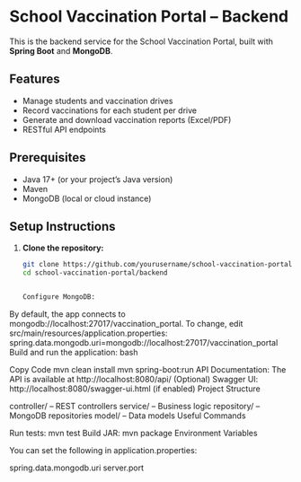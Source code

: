 # School Vaccination Portal – Backend

This is the backend service for the School Vaccination Portal, built with **Spring Boot** and **MongoDB**.

## Features

- Manage students and vaccination drives
- Record vaccinations for each student per drive
- Generate and download vaccination reports (Excel/PDF)
- RESTful API endpoints

## Prerequisites

- Java 17+ (or your project’s Java version)
- Maven
- MongoDB (local or cloud instance)

## Setup Instructions

1. **Clone the repository:**
   ```bash
   git clone https://github.com/yourusername/school-vaccination-portal.git
   cd school-vaccination-portal/backend


   Configure MongoDB:
By default, the app connects to mongodb://localhost:27017/vaccination_portal.
To change, edit src/main/resources/application.properties:
spring.data.mongodb.uri=mongodb://localhost:27017/vaccination_portal
Build and run the application:
bash

Copy Code
mvn clean install
mvn spring-boot:run
API Documentation:
The API is available at http://localhost:8080/api/
(Optional) Swagger UI: http://localhost:8080/swagger-ui.html (if enabled)
Project Structure

controller/ – REST controllers
service/ – Business logic
repository/ – MongoDB repositories
model/ – Data models
Useful Commands

Run tests: mvn test
Build JAR: mvn package
Environment Variables

You can set the following in application.properties:

spring.data.mongodb.uri
server.port
